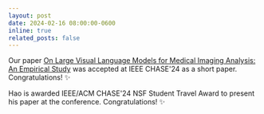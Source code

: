 ```yaml
---
layout: post
date: 2024-02-16 08:00:00-0600
inline: true
related_posts: false
---
```


Our paper [On Large Visual Language Models for Medical Imaging Analysis: An Empirical Study](https://arxiv.org/pdf/2402.14162) was accepted at IEEE CHASE'24 as a short paper. Congratulations! :sparkles:

Hao is awarded IEEE/ACM CHASE'24 NSF Student Travel Award to present his paper at the conference. Congratulations! :sparkles: